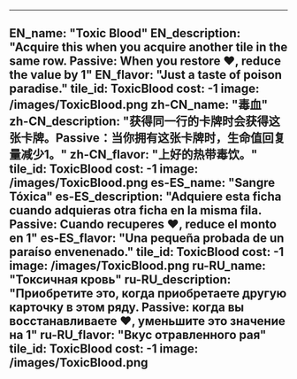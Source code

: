 ---

EN_name: "Toxic Blood"
EN_description: "Acquire this when you acquire another tile in the same row. Passive: When you restore ❤️, reduce the value by 1"
EN_flavor: "Just a taste of poison paradise."
tile_id: ToxicBlood
cost: -1
image: /images/ToxicBlood.png
zh-CN_name: "毒血"
zh-CN_description: "获得同一行的卡牌时会获得这张卡牌。Passive：当你拥有这张卡牌时，生命值回复量减少1。"
zh-CN_flavor: "上好的热带毒饮。"
tile_id: ToxicBlood
cost: -1
image: /images/ToxicBlood.png
es-ES_name: "Sangre Tóxica"
es-ES_description: "Adquiere esta ficha cuando adquieras otra ficha en la misma fila. Passive: Cuando recuperes ❤️, reduce el monto en 1"
es-ES_flavor: "Una pequeña probada de un paraíso envenenado."
tile_id: ToxicBlood
cost: -1
image: /images/ToxicBlood.png
ru-RU_name: "Токсичная кровь"
ru-RU_description: "Приобретите это, когда приобретаете другую карточку в этом ряду. Passive: когда вы восстанавливаете ❤️, уменьшите это значение на 1"
ru-RU_flavor: "Вкус отравленного рая"
tile_id: ToxicBlood
cost: -1
image: /images/ToxicBlood.png
---